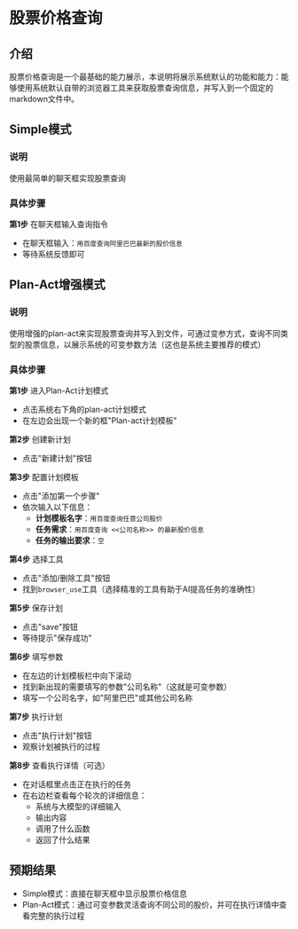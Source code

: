 # 股票价格查询

## 介绍
股票价格查询是一个最基础的能力展示，本说明将展示系统默认的功能和能力：能够使用系统默认自带的浏览器工具来获取股票查询信息，并写入到一个固定的markdown文件中。

## Simple模式

### 说明
使用最简单的聊天框实现股票查询

### 具体步骤
**第1步** 在聊天框输入查询指令
- 在聊天框输入：`用百度查询阿里巴巴最新的股价信息`
- 等待系统反馈即可

## Plan-Act增强模式

### 说明
使用增强的plan-act来实现股票查询并写入到文件，可通过变参方式，查询不同类型的股票信息，以展示系统的可变参数方法（这也是系统主要推荐的模式）

### 具体步骤

**第1步** 进入Plan-Act计划模式
- 点击系统右下角的plan-act计划模式
- 在左边会出现一个新的框"Plan-act计划模板"

**第2步** 创建新计划
- 点击"新建计划"按钮

**第3步** 配置计划模板
- 点击"添加第一个步骤"
- 依次输入以下信息：
  - **计划模板名字**：`用百度查询任意公司股价`
  - **任务需求**：`用百度查询 <<公司名称>> 的最新股价信息`
  - **任务的输出要求**：`空`

**第4步** 选择工具
- 点击"添加/删除工具"按钮
- 找到`browser_use`工具（选择精准的工具有助于AI提高任务的准确性）

**第5步** 保存计划
- 点击"save"按钮
- 等待提示"保存成功"

**第6步** 填写参数
- 在左边的计划模板栏中向下滚动
- 找到新出现的需要填写的参数"公司名称"（这就是可变参数）
- 填写一个公司名字，如"阿里巴巴"或其他公司名称

**第7步** 执行计划
- 点击"执行计划"按钮
- 观察计划被执行的过程

**第8步** 查看执行详情（可选）
- 在对话框里点击正在执行的任务
- 在右边栏查看每个轮次的详细信息：
  - 系统与大模型的详细输入
  - 输出内容
  - 调用了什么函数
  - 返回了什么结果

## 预期结果
- Simple模式：直接在聊天框中显示股票价格信息
- Plan-Act模式：通过可变参数灵活查询不同公司的股价，并可在执行详情中查看完整的执行过程

